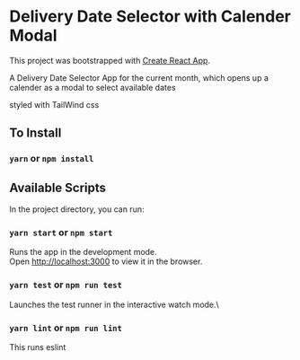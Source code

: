 # Delivery Date Selector with Calender Modal

This project was bootstrapped with [Create React App](https://github.com/facebook/create-react-app).

A Delivery Date Selector App for the current month, which opens up a calender as a modal to select
available dates

styled with TailWind css

## To Install


### `yarn` or `npm install`


## Available Scripts

In the project directory, you can run:

### `yarn start` or `npm start`

Runs the app in the development mode.\
Open [http://localhost:3000](http://localhost:3000) to view it in the browser.


### `yarn test` or `npm run test`

Launches the test runner in the interactive watch mode.\

### `yarn lint` or `npm run lint`

This runs eslint





